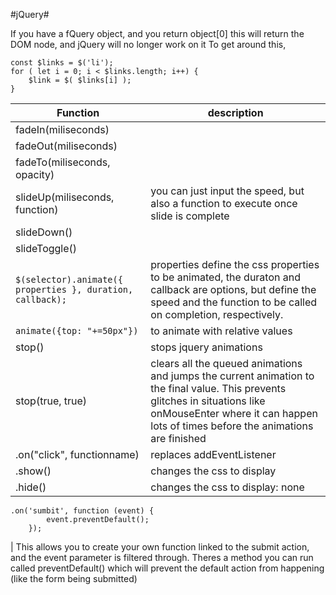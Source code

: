 #jQuery#

If you have a fQuery object, and you return object[0] this will return the DOM node, and jQuery will no longer work on it
To get around this,

```
const $links = $('li');
for ( let i = 0; i < $links.length; i++) {
	$link = $( $links[i] );
}
```

Function | description
--- | ---
fadeIn(miliseconds) |
fadeOut(miliseconds) |
fadeTo(miliseconds, opacity) |
slideUp(miliseconds, function) | you can just input the speed, but also a function to execute once slide is complete
slideDown() |
slideToggle() |
`$(selector).animate({ properties }, duration, callback);` | properties define the css properties to be animated, the duraton and callback are options, but define the speed and the function to be called on completion, respectively.
`animate({top: "+=50px"})` | to animate with relative values
stop() | stops jquery animations
stop(true, true) | clears all the queued animations and jumps the current animation to the final value. This prevents glitches in situations like onMouseEnter where it can happen lots of times before the animations are finished
.on("click", functionname) | replaces addEventListener
.show() | changes the css to display
.hide() | changes the css to display: none


```
.on('sumbit', function (event) {
		event.preventDefault();
	});
```

|	This allows you to create your own function linked to the submit action, and the event parameter is filtered through. Theres a method you can run called preventDefault() which will prevent the default action from happening (like the form being submitted)
